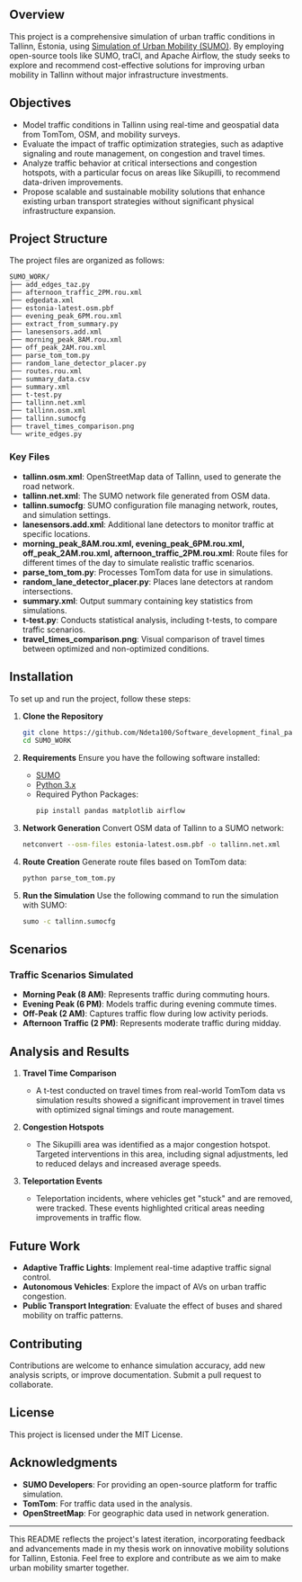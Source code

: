 ## Overview
This project is a comprehensive simulation of urban traffic conditions in Tallinn, Estonia, using [Simulation of Urban Mobility (SUMO)](https://www.eclipse.org/sumo/). By employing open-source tools like SUMO, traCI, and Apache Airflow, the study seeks to explore and recommend cost-effective solutions for improving urban mobility in Tallinn without major infrastructure investments.

## Objectives
- Model traffic conditions in Tallinn using real-time and geospatial data from TomTom, OSM, and mobility surveys.
- Evaluate the impact of traffic optimization strategies, such as adaptive signaling and route management, on congestion and travel times.
- Analyze traffic behavior at critical intersections and congestion hotspots, with a particular focus on areas like Sikupilli, to recommend data-driven improvements.
- Propose scalable and sustainable mobility solutions that enhance existing urban transport strategies without significant physical infrastructure expansion.

## Project Structure
The project files are organized as follows:

```
SUMO_WORK/
├── add_edges_taz.py
├── afternoon_traffic_2PM.rou.xml
├── edgedata.xml
├── estonia-latest.osm.pbf
├── evening_peak_6PM.rou.xml
├── extract_from_summary.py
├── lanesensors.add.xml
├── morning_peak_8AM.rou.xml
├── off_peak_2AM.rou.xml
├── parse_tom_tom.py
├── random_lane_detector_placer.py
├── routes.rou.xml
├── summary_data.csv
├── summary.xml
├── t-test.py
├── tallinn.net.xml
├── tallinn.osm.xml
├── tallinn.sumocfg
├── travel_times_comparison.png
└── write_edges.py
```

### Key Files
- **tallinn.osm.xml**: OpenStreetMap data of Tallinn, used to generate the road network.
- **tallinn.net.xml**: The SUMO network file generated from OSM data.
- **tallinn.sumocfg**: SUMO configuration file managing network, routes, and simulation settings.
- **lanesensors.add.xml**: Additional lane detectors to monitor traffic at specific locations.
- **morning_peak_8AM.rou.xml, evening_peak_6PM.rou.xml, off_peak_2AM.rou.xml, afternoon_traffic_2PM.rou.xml**: Route files for different times of the day to simulate realistic traffic scenarios.
- **parse_tom_tom.py**: Processes TomTom data for use in simulations.
- **random_lane_detector_placer.py**: Places lane detectors at random intersections.
- **summary.xml**: Output summary containing key statistics from simulations.
- **t-test.py**: Conducts statistical analysis, including t-tests, to compare traffic scenarios.
- **travel_times_comparison.png**: Visual comparison of travel times between optimized and non-optimized conditions.

## Installation
To set up and run the project, follow these steps:

1. **Clone the Repository**
   ```sh
   git clone https://github.com/Ndeta100/Software_development_final_paper_project.git
   cd SUMO_WORK
   ```

2. **Requirements**
   Ensure you have the following software installed:
   - [SUMO](https://www.eclipse.org/sumo/)
   - [Python 3.x](https://www.python.org/downloads/)
   - Required Python Packages:
     ```sh
     pip install pandas matplotlib airflow
     ```

3. **Network Generation**
   Convert OSM data of Tallinn to a SUMO network:
   ```sh
   netconvert --osm-files estonia-latest.osm.pbf -o tallinn.net.xml
   ```

4. **Route Creation**
   Generate route files based on TomTom data:
   ```sh
   python parse_tom_tom.py
   ```

5. **Run the Simulation**
   Use the following command to run the simulation with SUMO:
   ```sh
   sumo -c tallinn.sumocfg
   ```

## Scenarios
### Traffic Scenarios Simulated
- **Morning Peak (8 AM)**: Represents traffic during commuting hours.
- **Evening Peak (6 PM)**: Models traffic during evening commute times.
- **Off-Peak (2 AM)**: Captures traffic flow during low activity periods.
- **Afternoon Traffic (2 PM)**: Represents moderate traffic during midday.

## Analysis and Results
1. **Travel Time Comparison**
   - A t-test conducted on travel times from real-world TomTom data vs simulation results showed a significant improvement in travel times with optimized signal timings and route management.

2. **Congestion Hotspots**
   - The Sikupilli area was identified as a major congestion hotspot. Targeted interventions in this area, including signal adjustments, led to reduced delays and increased average speeds.

3. **Teleportation Events**
   - Teleportation incidents, where vehicles get "stuck" and are removed, were tracked. These events highlighted critical areas needing improvements in traffic flow.

## Future Work
- **Adaptive Traffic Lights**: Implement real-time adaptive traffic signal control.
- **Autonomous Vehicles**: Explore the impact of AVs on urban traffic congestion.
- **Public Transport Integration**: Evaluate the effect of buses and shared mobility on traffic patterns.

## Contributing
Contributions are welcome to enhance simulation accuracy, add new analysis scripts, or improve documentation. Submit a pull request to collaborate.

## License
This project is licensed under the MIT License.

## Acknowledgments
- **SUMO Developers**: For providing an open-source platform for traffic simulation.
- **TomTom**: For traffic data used in the analysis.
- **OpenStreetMap**: For geographic data used in network generation.

---
This README reflects the project's latest iteration, incorporating feedback and advancements made in my thesis work on innovative mobility solutions for Tallinn, Estonia. Feel free to explore and contribute as we aim to make urban mobility smarter together.

